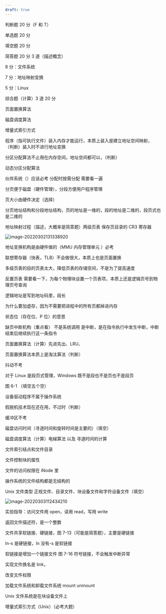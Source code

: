 ```yaml
---
draft: true
---
```


判断题 20 分（F 和 T）

单选题 20 分

填空题 20 分

简答题 20 分 3 道（描述概念）

8 分：文件系统

7 分：地址映射变换

5 分：Linux

综合题（计算）3 道 20 分

页面置换算法

磁盘调度算法

增量式索引方式





程序（指可执行文件）装入内存才能运行，本质上装入是建立地址空间映射，    （判断）装入时不进行地址变换

分区分配算法不止用在内存空间，地址空间都可以，（判断）

动态分区分配算法

伙伴系统（）应该必考  分配时按需分配  需要看一遍

分页便于磁盘（硬件管理），分段方便用户程序管理

页大小由硬件决定（选择）

分页地址结构和分段地址结构，页的地址是一维的，段的地址是二维的，段页式也是二维的

地址映射过程（描述，大概率是简答题）两级页表  保存页目录的 CR3 寄存器

![image-20220302131338920](https://markdown-1303167219.cos.ap-shanghai.myqcloud.com/image-20220302131338920.png)

地址变换机构是由硬件做的（MMU 内存管理单元 ）必考

联想寄存器（快表，TLB）不会做很大，本质上也是页面置换

多级页表的目的页表太大，降低页表的存储空间，不是为了提高速度

反置页表 需要看一下，为每个物理块设置一个页表项，本质上还是逻辑页号到物理页号查询

逻辑地址是写到地址码里，段长





为什么要加虚存，因为不需要把进程中的所有页都掉进内存

状态位（存在位、P 位）的意思

缺页中断机构（重点看） 不是系统调用 是中断，是在指令执行中发生中断，中断结束后继续执行这一条指令

页面置换算法（计算）先进先出、LRU、

页面置换算法本质上是淘汰算法（判断）

抖动不考

对于 Linux 是段页式管理，Windows 既不是段也不是页也不是段页



图 6-1 （填空五个空）

设备驱动程序不属于操作系统

假脱机技术现在还在用，不过时（判断）

缓冲区不考

磁盘访问时间（寻道时间和旋转时间是主要的）（填空）

磁盘调度算法（计算）电梯算法 以及 寻道时间的计算



文件索引结点和文件目录

文件控制块的属性

文件的访问权限在 iNode 里

操作系统的文件结构都是无结构的

Unix 文件类型 正规文件、目录文件、块设备文件和字符设备文件（填空）

![image-20220303112434210](https://markdown-1303167219.cos.ap-shanghai.myqcloud.com/image-20220303112434210.png)



实验指导：访问文件用 open，读用 read，写用 write

返回文件描述符，是一个整数

文件共享软链接、硬链接，图 7-13（可能是简答题），主要是硬链接

ln-s 是硬链接，ln 没有-s 是软链接

软链接是增加一个链接文件 图 7-16 符号链接，不会触发中断异常

实现文件换名是 link，

改变文件权限

加载文件系统和卸载文件系统 mount unmount

Unix 文件系统是在块设备文件上



增量式索引方式（Unix）（必考大题）













